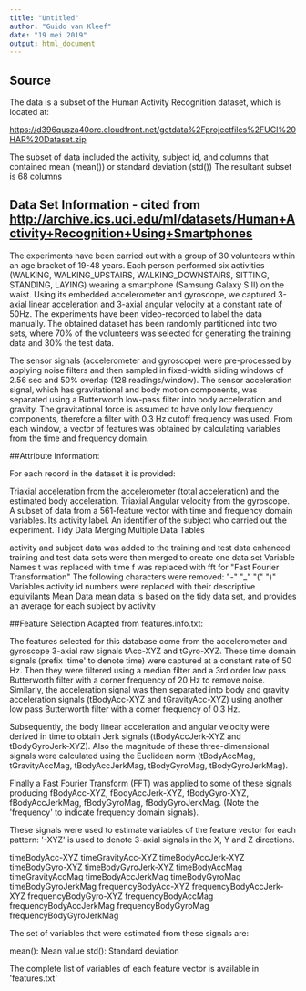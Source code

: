 ```yaml
---
title: "Untitled"
author: "Guido van Kleef"
date: "19 mei 2019"
output: html_document
---
```

## Source
The data is a subset of the Human Activity Recognition dataset, which is located at:

https://d396qusza40orc.cloudfront.net/getdata%2Fprojectfiles%2FUCI%20HAR%20Dataset.zip

The subset of data included the activity, subject id, and columns that contained mean (mean()) or standard deviation (std()) The resultant subset is 68 columns

## Data Set Information - cited from http://archive.ics.uci.edu/ml/datasets/Human+Activity+Recognition+Using+Smartphones
The experiments have been carried out with a group of 30 volunteers within an age bracket of 19-48 years. Each person performed six activities (WALKING, WALKING_UPSTAIRS, WALKING_DOWNSTAIRS, SITTING, STANDING, LAYING) wearing a smartphone (Samsung Galaxy S II) on the waist. Using its embedded accelerometer and gyroscope, we captured 3-axial linear acceleration and 3-axial angular velocity at a constant rate of 50Hz. The experiments have been video-recorded to label the data manually. The obtained dataset has been randomly partitioned into two sets, where 70% of the volunteers was selected for generating the training data and 30% the test data.

The sensor signals (accelerometer and gyroscope) were pre-processed by applying noise filters and then sampled in fixed-width sliding windows of 2.56 sec and 50% overlap (128 readings/window). The sensor acceleration signal, which has gravitational and body motion components, was separated using a Butterworth low-pass filter into body acceleration and gravity. The gravitational force is assumed to have only low frequency components, therefore a filter with 0.3 Hz cutoff frequency was used. From each window, a vector of features was obtained by calculating variables from the time and frequency domain.

##Attribute Information:

For each record in the dataset it is provided:

Triaxial acceleration from the accelerometer (total acceleration) and the estimated body acceleration.
Triaxial Angular velocity from the gyroscope.
A subset of data from a 561-feature vector with time and frequency domain variables.
Its activity label.
An identifier of the subject who carried out the experiment.
Tidy Data
Merging Multiple Data Tables

activity and subject data was added to the training and test data
enhanced training and test data sets were then merged to create one data set
Variable Names
t was replaced with time
f was replaced with fft for "Fast Fourier Transformation"
The following characters were removed: "-" "_" "(" ")"
Variables
activity id numbers were replaced with their descriptive equivilants
Mean Data
mean data is based on the tidy data set, and provides an average for each subject by activity

##Feature Selection Adapted from features.info.txt:

The features selected for this database come from the accelerometer and gyroscope 3-axial raw signals tAcc-XYZ and tGyro-XYZ. These time domain signals (prefix 'time' to denote time) were captured at a constant rate of 50 Hz. Then they were filtered using a median filter and a 3rd order low pass Butterworth filter with a corner frequency of 20 Hz to remove noise. Similarly, the acceleration signal was then separated into body and gravity acceleration signals (tBodyAcc-XYZ and tGravityAcc-XYZ) using another low pass Butterworth filter with a corner frequency of 0.3 Hz.

Subsequently, the body linear acceleration and angular velocity were derived in time to obtain Jerk signals (tBodyAccJerk-XYZ and tBodyGyroJerk-XYZ). Also the magnitude of these three-dimensional signals were calculated using the Euclidean norm (tBodyAccMag, tGravityAccMag, tBodyAccJerkMag, tBodyGyroMag, tBodyGyroJerkMag).

Finally a Fast Fourier Transform (FFT) was applied to some of these signals producing fBodyAcc-XYZ, fBodyAccJerk-XYZ, fBodyGyro-XYZ, fBodyAccJerkMag, fBodyGyroMag, fBodyGyroJerkMag. (Note the 'frequency' to indicate frequency domain signals).

These signals were used to estimate variables of the feature vector for each pattern:
'-XYZ' is used to denote 3-axial signals in the X, Y and Z directions.

timeBodyAcc-XYZ timeGravityAcc-XYZ timeBodyAccJerk-XYZ timeBodyGyro-XYZ timeBodyGyroJerk-XYZ timeBodyAccMag timeGravityAccMag timeBodyAccJerkMag timeBodyGyroMag timeBodyGyroJerkMag frequencyBodyAcc-XYZ frequencyBodyAccJerk-XYZ frequencyBodyGyro-XYZ frequencyBodyAccMag frequencyBodyAccJerkMag frequencyBodyGyroMag frequencyBodyGyroJerkMag

The set of variables that were estimated from these signals are:

mean(): Mean value std(): Standard deviation

The complete list of variables of each feature vector is available in 'features.txt'